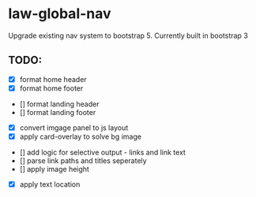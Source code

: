 # law-global-nav

Upgrade existing nav system to bootstrap 5. Currently built in bootstrap 3

## TODO:

- [x] format home header
- [x] format home footer
- [] format landing header
- [] format landing footer
- [x] convert imgage panel to js layout
- [x] apply card-overlay to solve bg image
- [] add logic for selective output - links and link text
- [] parse link paths and titles seperately
- [] apply image height
- [x] apply text location
